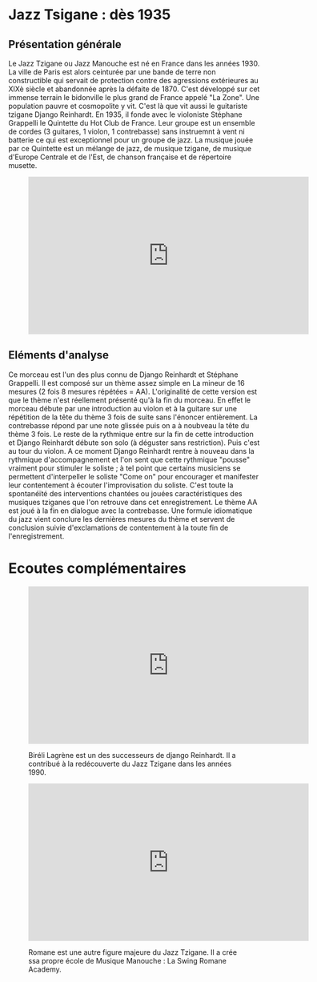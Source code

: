 # Jazz Tsigane : dès 1935

## Présentation générale
Le Jazz Tzigane ou Jazz Manouche est né en France dans les années 1930. La ville de Paris est alors ceinturée par une bande de terre non constructible qui servait de protection contre des agressions extérieures au XIXè siècle et abandonnée après la défaite de 1870. C'est développé sur cet immense terrain le bidonville le plus grand de France appelé "La Zone". Une population pauvre et cosmopolite y vit. C'est là que vit aussi le guitariste tzigane Django Reinhardt. En 1935, il fonde avec le violoniste Stéphane Grappelli le Quintette du Hot Club de France. Leur groupe est un ensemble de cordes (3 guitares, 1 violon, 1 contrebasse) sans instruemnt à vent ni batterie ce qui est exceptionnel pour un groupe de jazz.
La musique jouée par ce Quintette est un mélange de jazz, de musique tzigane, de musique d'Europe Centrale et de l'Est, de chanson française et de répertoire musette.

<figure class="app-frame fusions text-align-center" data-title="Minor Swing - Django Reinhartd et le Hot Club de France">
  <iframe width="560" height="315" src="https://www.youtube.com/embed/gcE1avXFJb4" title="YouTube video player" frameborder="0" allow="accelerometer; autoplay; clipboard-write; encrypted-media; gyroscope; picture-in-picture; web-share" allowfullscreen></iframe>
  <!-- <video src="assets/images/Django-Reinhardt-Minor-Swing-HD-1080p-vidiget-dot-com-1388102.mp4" controls> -->
</figure>

## Eléments d'analyse
Ce morceau est l'un des plus connu de Django Reinhardt et Stéphane Grappelli. Il est composé sur un thème assez simple en La mineur de 16 mesures (2 fois 8 mesures répétées = AA). L'originalité de cette version est que le thème n'est réellement présenté qu'à la fin du morceau. En effet le morceau débute par une introduction au violon et à la guitare sur une répétition de la tête du thème 3 fois de suite sans l'énoncer entièrement. La contrebasse répond par une note glissée puis on a à noubveau la tête du thème 3 fois. Le reste de la rythmique entre sur la fin de cette introduction et Django Reinhardt débute son solo (à déguster sans restriction). Puis c'est au tour du violon. A ce moment Django Reinhardt rentre à nouveau dans la rythmique d'accompagnement et l'on sent que cette rythmique "pousse" vraiment pour stimuler le soliste ; à tel point que certains musiciens se permettent d'interpeller le soliste "Come on" pour encourager et manifester leur contentement à écouter l'improvisation du soliste. C'est toute la spontanéïté des interventions chantées ou jouées caractéristiques des musiques tziganes que l'on retrouve dans cet enregistrement. Le thème AA est joué à la fin en dialogue avec la contrebasse. Une formule idiomatique du jazz vient conclure les dernières mesures du thème et servent de conclusion suivie d'exclamations de contentement à la toute fin de l'enregistrement.

# Ecoutes complémentaires
<div class="encarts">
<figure class="app-frame encart text-align-center fusions" data-title="Minor Swing - Biréli Lagrène">
    <iframe width="560" height="315" src="https://www.youtube.com/embed/cyZFhJbedA4" title="YouTube video player" frameborder="0" allow="accelerometer; autoplay; clipboard-write; encrypted-media; gyroscope; picture-in-picture; web-share" allowfullscreen></iframe>
    <!-- <video controls src="assets/images/Minor-Swing--Bireli-Lagrene2.mp4"></video> -->
  <p>
   Biréli Lagrène est un des successeurs de django Reinhardt. Il a contribué à la redécouverte du Jazz Tzigane dans les années 1990.
  </p>
</figure>
<figure class="app-frame encart text-align-center fusions" data-title="Django's Waltz - Romane">
  <iframe width="560" height="315" src="https://www.youtube.com/embed/c4eIzI0mx7M" title="YouTube video player" frameborder="0" allow="accelerometer; autoplay; clipboard-write; encrypted-media; gyroscope; picture-in-picture; web-share" allowfullscreen></iframe>
  <!-- <video controls src="assets/images/Django-s-Waltz-Mont-St-Genevieve-Romane-vidiget-dot-com-1388190.mp4"></video> -->
  <p>
    Romane est une autre figure majeure du  Jazz Tzigane. Il a crée ssa propre école de Musique Manouche : La Swing Romane Academy.
  </p>
</figure>
</div>
